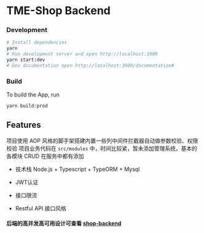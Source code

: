 # TME-Shop Backend

### Development
```bash
# Install dependencies
yarn 
# Run development server and open http://localhost:3000
yarn start:dev
# Dev documentation open http://localhost:3000/documentation#

```

### Build

To build the App, run

```bash
yarn build:prod
```

## Features

项目使用 AOP 风格的脚手架搭建内置一些列中间件拦截器自动做参数校验、权限校验 项目业务代码在 `src/modules` 中，时间比较紧，暂未添加管理系统，基本的各模块 CRUD 在服务中都有添加

+ 技术栈 Node.js + Typescript + TypeORM + Mysql

+ JWT认证

+ 接口限流

+ Restful API 接口风格

#### 后端的高并发高可用设计可查看 [shop-backend](https://github.com/ElvisVern/shop-backend)

